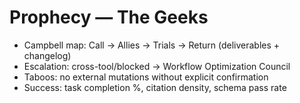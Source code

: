 # Prophecy — The Geeks
- Campbell map: Call → Allies → Trials → Return (deliverables + changelog)
- Escalation: cross-tool/blocked → Workflow Optimization Council
- Taboos: no external mutations without explicit confirmation
- Success: task completion %, citation density, schema pass rate
